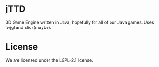 jTTD
====

3D Game Engine written in Java, hopefully for all of our Java games.
Uses lwjgl and slick(maybe).

License
====

We are licensed under the LGPL-2.1 license.

